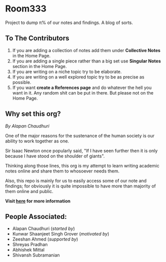 # Room333

Project to dump π% of our notes and findings. A blog of sorts.

## To The Contributors

1. If you are adding a collection of notes add them under **Collective Notes** in the Home Page.
2. If you are adding a single piece rather than a big set use **Singular Notes** section in the Home Page.
3. If you are writing on a niche topic try to be elaborate.
4. If you are writing on a well explored topic try to be as precise as possible.
5. If you want **create a References page** and do whatever the hell you want in it. Any random shit can be put in there. But please not on the Home Page.

## Why set this org?

*By Alapan Chaudhuri*

One of the major reasons for the sustenance of the human society is our ability to work together as one.

Sir Isaac Newton once popularly said, "If I have seen further then it is only because I have stood on the shoulder of giants".

Thinking along those lines, this org is my attempt to learn writing academic notes online and share them to whosoever needs them.

Also, this repo is mainly for us to easily access some of our note and findings; for obviously it is quite impossible to have more than majority of them online and public.

**Visit [here](room333.github.io) for more information**

## People Associated:
- Alapan Chaudhuri (*started by*)
- Kunwar Shaanjeet Singh Grover (*motivated by*)
- Zeeshan Ahmed (*supported by*)
- Shreyas Pradhan
- Abhishek Mittal
- Shivansh Subramanian

